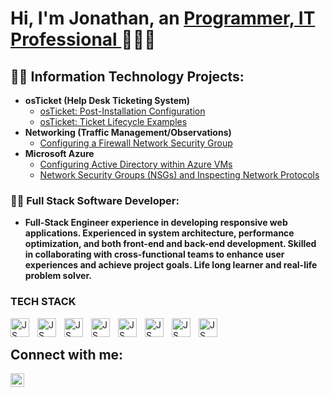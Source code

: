 <h1>Hi, I'm Jonathan, an <a href="https://www.linkedin.com/in/jonathan-villegas-22344a302/"> Programmer, IT Professional </a>🚀🚀🚀</h1>

<h2>👨‍💻 Information Technology Projects:</h2>

- <b>osTicket (Help Desk Ticketing System)</b>
  - [osTicket: Post-Installation Configuration](https://github.com/codyyjxn/post-install-config)
  - [osTicket: Ticket Lifecycle Examples](https://github.com/codyyjxn/ticket-lifecycle)
- <b>Networking (Traffic Management/Observations)</b>
  - [Configuring a Firewall Network Security Group](https://github.com/codyyjxn/configure-firewall)
- <b>Microsoft Azure</b>
  - [Configuring Active Directory within Azure VMs](https://github.com/codyyjxn/configure-ad)
  - [Network Security Groups (NSGs) and Inspecting Network Protocols](https://github.com/codyyjxn/azure-network-protocols)
 

<h3>👨‍💻 Full Stack Software Developer:</h3>

- <b>Full-Stack Engineer experience in developing responsive web applications. Experienced in system architecture, performance optimization, and both front-end and back-end development. Skilled in collaborating with cross-functional teams to enhance user experiences and achieve project goals. Life long learner and real-life problem solver. </b>

### TECH STACK 

<img align= "left" alt ="JS" width="30px" style= "padding-right:10px" src="https://cdn.jsdelivr.net/gh/devicons/devicon@latest/icons/javascript/javascript-plain.svg" />
<img align= "left" alt ="JS" width="30px" style= "padding-right:10px" src="https://cdn.jsdelivr.net/gh/devicons/devicon@latest/icons/postgresql/postgresql-plain.svg" />
<img align= "left" alt ="JS" width="30px" style= "padding-right:10px" src="https://cdn.jsdelivr.net/gh/devicons/devicon@latest/icons/typescript/typescript-plain.svg"/>
<img align= "left" alt ="JS" width="30px" style= "padding-right:10px" src="https://cdn.jsdelivr.net/gh/devicons/devicon@latest/icons/react/react-original.svg"/>
<img align= "left" alt ="JS" width="30px" style= "padding-right:10px" src="https://cdn.jsdelivr.net/gh/devicons/devicon@latest/icons/tailwindcss/tailwindcss-original-wordmark.svg"/>
<img align= "left" alt ="JS" width="30px" style= "padding-right:10px" src="https://cdn.jsdelivr.net/gh/devicons/devicon@latest/icons/git/git-original.svg"/>
<img align= "left" alt ="JS" width="30px" style= "padding-right:10px" src="https://cdn.jsdelivr.net/gh/devicons/devicon@latest/icons/redux/redux-original.svg"/>
<img align= "left" alt ="JS" width="30px" style= "padding-right:10px" src="https://cdn.jsdelivr.net/gh/devicons/devicon@latest/icons/firebase/firebase-original.svg"/>
<br/>


<h2>Connect with me:</h2>

[<img align="left" alt="Josh | LinkedIn" width="22px" src="https://cdn.jsdelivr.net/npm/simple-icons@v3/icons/linkedin.svg" />][linkedin]



[linkedin]: https://www.linkedin.com/in/jonathan-villegas-22344a302/
